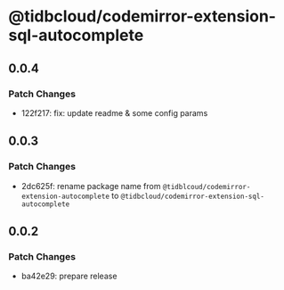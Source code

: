 # @tidbcloud/codemirror-extension-sql-autocomplete

## 0.0.4

### Patch Changes

- 122f217: fix: update readme & some config params

## 0.0.3

### Patch Changes

- 2dc625f: rename package name from `@tidblcoud/codemirror-extension-autocomplete` to `@tidbcloud/codemirror-extension-sql-autocomplete`

## 0.0.2

### Patch Changes

- ba42e29: prepare release
